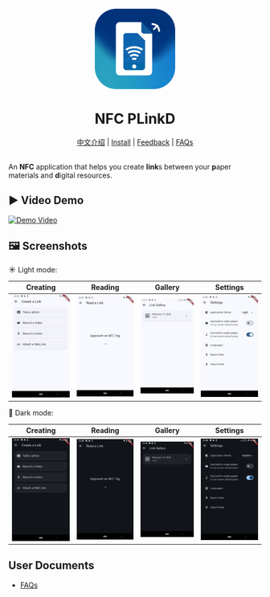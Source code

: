 <div align="center">
    <br />
    <img src="assets/icon/icon.png" alt="NFC PLinkD Logo" width="160" height="160" />
    <h1>NFC PLinkD</h1>
    <a href="README_zh.md">中文介绍</a> | 
    <a href="https://github.com/BHznJNs/NFC-PLinkD/releases">Install</a> |
    <a href="https://github.com/BHznJNs/NFC-PLinkD/issues">Feedback</a> | 
    <a href="./docs/faqs.md">FAQs</a>
    <br />
    <br />
</div>

An **NFC** application that helps you create **link**s between your **p**aper materials and **d**igital resources.

## ▶️ Video Demo

[![Demo Video](http://img.youtube.com/vi/Vr0gKqifdtM/0.jpg)](https://www.youtube.com/watch?v=Vr0gKqifdtM)

## 🖼️ Screenshots

☀️ Light mode:

| Creating | Reading | Gallery | Settings |
| -------- | ------- | ------- | -------- |
| ![creating screenshot](docs/screenshots/creating-page_light_en.jpg) | ![reading screenshot](docs/screenshots/reading-page_light_en.jpg) | ![gallery screenshot](docs/screenshots/gallery-page_light_en.jpg) | ![settings screenshot](docs/screenshots/settings-page_light_en.jpg) |

🌙 Dark mode:

| Creating | Reading | Gallery | Settings |
| -------- | ------- | ------- | -------- |
| ![creating screenshot](docs/screenshots/creating-page_dark_en.jpg) | ![reading screenshot](docs/screenshots/reading-page_dark_en.jpg) | ![gallery screenshot](docs/screenshots/gallery-page_dark_en.jpg) | ![settings screenshot](docs/screenshots/settings-page_dark_en.jpg) |

## User Documents

- [FAQs](./docs/faqs.md)
